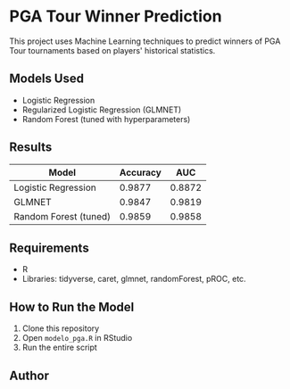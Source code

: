 # PGA Tour Winner Prediction

This project uses Machine Learning techniques to predict winners of PGA Tour tournaments based on players' historical statistics.

## Models Used

- Logistic Regression
- Regularized Logistic Regression (GLMNET)
- Random Forest (tuned with hyperparameters)

## Results

| Model                          | Accuracy | AUC    |
|--------------------------------|----------|--------|
| Logistic Regression            | 0.9877   | 0.8872 |
| GLMNET                         | 0.9847   | 0.9819 |
| Random Forest (tuned)          | 0.9859   | 0.9858 |

## Requirements

- R
- Libraries: tidyverse, caret, glmnet, randomForest, pROC, etc.

## How to Run the Model

1. Clone this repository  
2. Open `modelo_pga.R` in RStudio  
3. Run the entire script  

## Author
